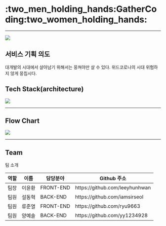 <h1>:two_men_holding_hands:GatherCoding:two_women_holding_hands:</h1> <hr />
<img src="https://user-images.githubusercontent.com/75051059/141219381-c64490bf-907d-4929-8b1b-ad7891604a58.png">



<h2>서비스 기획 의도</h2>
대개발의 시대에서 살아남기 위해서는 뭉쳐야만 살 수 있다.
위드코로나의 시대 위험하지 않게 뭉칩시다.

<h2>Tech Stack(architecture)</h2>
<img src ="https://user-images.githubusercontent.com/75051059/141217047-508c0826-3a1f-4b24-93c3-666a56851d3a.png"/>



<hr />
<h2>Flow Chart</h2>
<img src="https://user-images.githubusercontent.com/75051059/141221070-1681caac-f3e7-49b2-8ade-7e5f77376ecf.png">
<hr />
<h2>Team</h2>

팀 소개
<table>
   <thead>
      <tr>
         <th>역할</th>
         <th>이름</th>
         <th>담당분야</th>
         <th>Github 주소</th>
      </tr>
   </thead>
   <tbody>
      <tr>
         <td>팀장</td>
         <td>이윤환</td>
         <td>FRONT-END</td>
         <td>https://github.com/leeyhunhwan</td>
      </tr>
      <tr>
         <td>팀원</td>
         <td>설동혁</td>
         <td>BACK-END</td>
         <td>https://github.com/iamsirseol</td>
      </tr>
      <tr>
         <td>팀원</td>
         <td>류준열</td>
         <td>FRONT-END</td>
         <td>https://github.com/ryu9663</td>
      </tr>
      <tr>
         <td>팀원</td>
         <td>양예솔</td>
         <td>BACK-END</td>
         <td>https://github.com/yy1234928</td>
      </tr>
   </tbody>
</table
